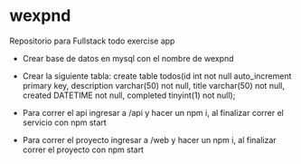 # wexpnd
Repositorio para Fullstack todo exercise app 


* Crear base de datos en mysql con el nombre de wexpnd

* Crear la siguiente tabla:  create table todos(id int not null auto_increment primary key, description varchar(50) not null, title varchar(50) not null, created DATETIME not null, completed tinyint(1) not null);

* Para correr el api ingresar a /api y hacer un npm i, al finalizar correr el servicio con npm start

* Para correr el proyecto ingresar a /web y hacer un npm i, al finalizar correr el proyecto con npm start
